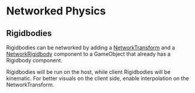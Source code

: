# Networked Physics

## Rigidbodies
Rigidbodies can be networked by adding a [NetworkTransform](../../api/RepoSteamNetworking.Networking.Unity.NetworkTransform.yml) and a [NetworkRigidbody](../../api/RepoSteamNetworking.Networking.Unity.NetworkRigidbody.yml) component to a GameObject that already has a Rigidbody component.

Rigidbodies will be run on the host, while client Rigidbodies will be kinematic. For better visuals on the client side, enable interpolation on the NetworkTransform.